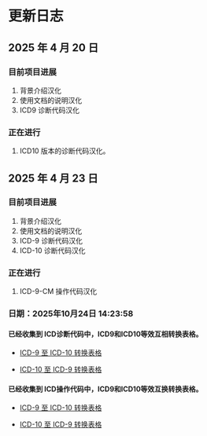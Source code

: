# 更新日志
## 2025 年 4 月 20 日
### 目前项目进展
1. 背景介绍汉化
2. 使用文档的说明汉化
3. ICD9 诊断代码汉化
### 正在进行
1. ICD10 版本的诊断代码汉化。

## 2025 年 4 月 23 日 
### 目前项目进展
1. 背景介绍汉化
2. 使用文档的说明汉化
3. ICD-9 诊断代码汉化
4. ICD-10 诊断代码汉化
### 正在进行
1. ICD-9-CM 操作代码汉化

### 日期：2025年10月24日 14:23:58

#### 已经收集到 **ICD诊断代码**中，ICD9和ICD10等效互相转换表格。

- [ICD-9 至 ICD-10 转换表格](./ICD对照手册/ICD诊断代码对照手册/Diagnosis_ICD9_to_ICD10_convert/icd9toicd10cmgem.csv)

- [ICD-10 至 ICD-9 转换表格](./ICD对照手册/ICD诊断代码对照手册/Diagnosis_ICD10_to_ICD9_convert/icd10cmtoicd9gem.csv)

#### 已经收集到 **ICD操作代码中**，ICD9和ICD10等效互换转换表格。
- [ICD-9 至 ICD-10 转换表格](./ICD对照手册/ICD操作代码对照手册/Procedures_ICD9_to_ICD10_convert/icd9toicd10pcsgem.csv)

- [ICD-10 至 ICD-9 转换表格](./ICD对照手册/ICD操作代码对照手册/Procedures_ICD10_to_ICD9_convert/icd10pcstoicd9gem.csv)
